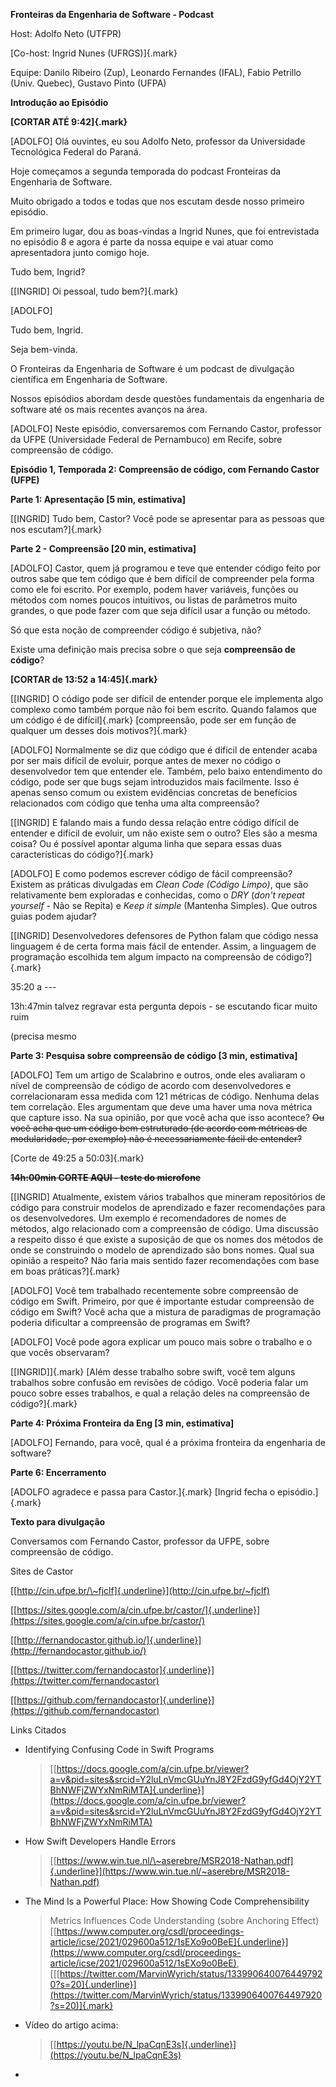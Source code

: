 **Fronteiras da Engenharia de Software - Podcast**

Host: Adolfo Neto (UTFPR)

[Co-host: Ingrid Nunes (UFRGS)]{.mark}

Equipe: Danilo Ribeiro (Zup), Leonardo Fernandes (IFAL), Fabio Petrillo
(Univ. Quebec), Gustavo Pinto (UFPA)

**Introdução ao Episódio**

**[CORTAR ATÉ 9:42]{.mark}**

\[ADOLFO\] Olá ouvintes, eu sou Adolfo Neto, professor da Universidade
Tecnológica Federal do Paraná.

Hoje começamos a segunda temporada do podcast Fronteiras da Engenharia
de Software.

Muito obrigado a todos e todas que nos escutam desde nosso primeiro
episódio.

Em primeiro lugar, dou as boas-vindas a Ingrid Nunes, que foi
entrevistada no episódio 8 e agora é parte da nossa equipe e vai atuar
como apresentadora junto comigo hoje.

Tudo bem, Ingrid?

[\[INGRID\] Oi pessoal, tudo bem?]{.mark}

\[ADOLFO\]

Tudo bem, Ingrid.

Seja bem-vinda.

O Fronteiras da Engenharia de Software é um podcast de divulgação
científica em Engenharia de Software.

Nossos episódios abordam desde questões fundamentais da engenharia de
software até os mais recentes avanços na área.

\[ADOLFO\] Neste episódio, conversaremos com Fernando Castor, professor
da UFPE (Universidade Federal de Pernambuco) em Recife, sobre
compreensão de código.

**Episódio 1, Temporada 2: Compreensão de código, com Fernando Castor
(UFPE)**

**Parte 1: Apresentação \[5 min, estimativa\]**

[\[INGRID\] Tudo bem, Castor? Você pode se apresentar para as pessoas
que nos escutam?]{.mark}

**Parte 2 - Compreensão \[20 min, estimativa\]**

\[ADOLFO\] Castor, quem já programou e teve que entender código feito
por outros sabe que tem código que é bem difícil de compreender pela
forma como ele foi escrito. Por exemplo, podem haver variáveis, funções
ou métodos com nomes poucos intuitivos, ou listas de parâmetros muito
grandes, o que pode fazer com que seja difícil usar a função ou método.

Só que esta noção de compreender código é subjetiva, não?

Existe uma definição mais precisa sobre o que seja **compreensão de
código**?

**[CORTAR de 13:52 a 14:45]{.mark}**

[\[INGRID\] O código pode ser difícil de entender porque ele implementa
algo complexo como também porque não foi bem escrito. Quando falamos que
um código é de difícil]{.mark} [compreensão, pode ser em função de
qualquer um desses dois motivos?]{.mark}

\[ADOLFO\] Normalmente se diz que código que é difícil de entender acaba
por ser mais difícil de evoluir, porque antes de mexer no código o
desenvolvedor tem que entender ele. Também, pelo baixo entendimento do
código, pode ser que bugs sejam introduzidos mais facilmente. Isso é
apenas senso comum ou existem evidências concretas de benefícios
relacionados com código que tenha uma alta compreensão?

[\[INGRID\] E falando mais a fundo dessa relação entre código difícil de
entender e difícil de evoluir, um não existe sem o outro? Eles são a
mesma coisa? Ou é possível apontar alguma linha que separa essas duas
características do código?]{.mark}

\[ADOLFO\] E como podemos escrever código de fácil compreensão? Existem
as práticas divulgadas em *Clean Code (Código Limpo)*, que são
relativamente bem exploradas e conhecidas, como o *DRY* (*don\'t repeat
yourself* - Não se Repita) e *Keep it simple* (Mantenha Simples). Que
outros guias podem ajudar?

[\[INGRID\] Desenvolvedores defensores de Python falam que código nessa
linguagem é de certa forma mais fácil de entender. Assim, a linguagem de
programação escolhida tem algum impacto na compreensão de
código?]{.mark}

35:20 a \-\--

13h:47min talvez regravar esta pergunta depois - se escutando ficar
muito ruim

(precisa mesmo

**Parte 3: Pesquisa sobre compreensão de código \[3 min, estimativa\]**

\[ADOLFO\] Tem um artigo de Scalabrino e outros, onde eles avaliaram o
nível de compreensão de código de acordo com desenvolvedores e
correlacionaram essa medida com 121 métricas de código. Nenhuma delas
tem correlação. Eles argumentam que deve uma haver uma nova métrica que
capture isso. Na sua opinião, por que você acha que isso acontece? ~~Ou
você acha que um código bem estruturado (de acordo com métricas de
modularidade, por exemplo) não é necessariamente fácil de entender?~~

[Corte de 49:25 a 50:03]{.mark}

**~~14h:00min CORTE AQUI - teste do microfone~~**

[\[INGRID\] Atualmente, existem vários trabalhos que mineram
repositórios de código para construir modelos de aprendizado e fazer
recomendações para os desenvolvedores. Um exemplo é recomendadores de
nomes de métodos, algo relacionado com a compreensão de código. Uma
discussão a respeito disso é que existe a suposição de que os nomes dos
métodos de onde se construindo o modelo de aprendizado são bons nomes.
Qual sua opinião a respeito? Não faria mais sentido fazer recomendações
com base em boas práticas?]{.mark}

\[ADOLFO\] Você tem trabalhado recentemente sobre compreensão de código
em Swift. Primeiro, por que é importante estudar compreensão de código
em Swift? Você acha que a mistura de paradigmas de programação poderia
dificultar a compreensão de programas em Swift?

\[ADOLFO\] Você pode agora explicar um pouco mais sobre o trabalho e o
que vocês observaram?

[\[INGRID\]]{.mark} [Além desse trabalho sobre swift, você tem alguns
trabalhos sobre confusão em revisões de código. Você poderia falar um
pouco sobre esses trabalhos, e qual a relação deles na compreensão de
código?]{.mark}

**Parte 4: Próxima Fronteira da Eng \[3 min, estimativa\]**

\[ADOLFO\] Fernando, para você, qual é a próxima fronteira da engenharia
de software?

**Parte 6: Encerramento**

[ADOLFO agradece e passa para Castor.]{.mark} [Ingrid fecha o
episódio.]{.mark}

**Texto para divulgação**

Conversamos com Fernando Castor, professor da UFPE, sobre compreensão de
código.

Sites de Castor

[[http://cin.ufpe.br/\~fjclf]{.underline}](http://cin.ufpe.br/~fjclf)

[[https://sites.google.com/a/cin.ufpe.br/castor/]{.underline}](https://sites.google.com/a/cin.ufpe.br/castor/)

[[http://fernandocastor.github.io/]{.underline}](http://fernandocastor.github.io/)

[[https://twitter.com/fernandocastor]{.underline}](https://twitter.com/fernandocastor)

[[https://github.com/fernandocastor]{.underline}](https://github.com/fernandocastor)

Links Citados

-   Identifying Confusing Code in Swift Programs
    > [[https://docs.google.com/a/cin.ufpe.br/viewer?a=v&pid=sites&srcid=Y2luLnVmcGUuYnJ8Y2FzdG9yfGd4OjY2YTBhNWFjZWYxNmRiMTA]{.underline}](https://docs.google.com/a/cin.ufpe.br/viewer?a=v&pid=sites&srcid=Y2luLnVmcGUuYnJ8Y2FzdG9yfGd4OjY2YTBhNWFjZWYxNmRiMTA)

-   How Swift Developers Handle Errors
    > [[https://www.win.tue.nl/\~aserebre/MSR2018-Nathan.pdf]{.underline}](https://www.win.tue.nl/~aserebre/MSR2018-Nathan.pdf)

-   The Mind Is a Powerful Place: How Showing Code Comprehensibility
    > Metrics Influences Code Understanding (sobre Anchoring Effect)
    > [[https://www.computer.org/csdl/proceedings-article/icse/2021/029600a512/1sEXo9o0BeE]{.underline}](https://www.computer.org/csdl/proceedings-article/icse/2021/029600a512/1sEXo9o0BeE),
    > [[[https://twitter.com/MarvinWyrich/status/1339906400764497920?s=20]{.underline}](https://twitter.com/MarvinWyrich/status/1339906400764497920?s=20)]{.mark}

-   Vídeo do artigo acima:
    > [[https://youtu.be/N_lpaCqnE3s]{.underline}](https://youtu.be/N_lpaCqnE3s)

-   

